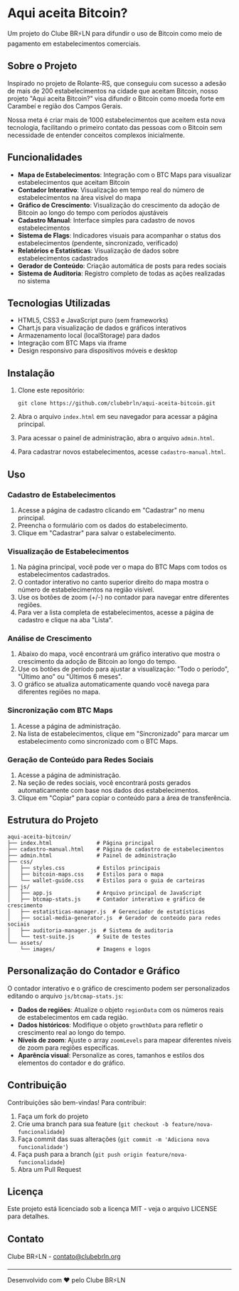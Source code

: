 # Aqui aceita Bitcoin?

Um projeto do Clube BR⚡LN para difundir o uso de Bitcoin como meio de pagamento em estabelecimentos comerciais.

## Sobre o Projeto

Inspirado no projeto de Rolante-RS, que conseguiu com sucesso a adesão de mais de 200 estabelecimentos na cidade que aceitam Bitcoin, nosso projeto "Aqui aceita Bitcoin?" visa difundir o Bitcoin como moeda forte em Carambeí e região dos Campos Gerais.

Nossa meta é criar mais de 1000 estabelecimentos que aceitem esta nova tecnologia, facilitando o primeiro contato das pessoas com o Bitcoin sem necessidade de entender conceitos complexos inicialmente.

## Funcionalidades

- **Mapa de Estabelecimentos**: Integração com o BTC Maps para visualizar estabelecimentos que aceitam Bitcoin
- **Contador Interativo**: Visualização em tempo real do número de estabelecimentos na área visível do mapa
- **Gráfico de Crescimento**: Visualização do crescimento da adoção de Bitcoin ao longo do tempo com períodos ajustáveis
- **Cadastro Manual**: Interface simples para cadastro de novos estabelecimentos
- **Sistema de Flags**: Indicadores visuais para acompanhar o status dos estabelecimentos (pendente, sincronizado, verificado)
- **Relatórios e Estatísticas**: Visualização de dados sobre estabelecimentos cadastrados
- **Gerador de Conteúdo**: Criação automática de posts para redes sociais
- **Sistema de Auditoria**: Registro completo de todas as ações realizadas no sistema

## Tecnologias Utilizadas

- HTML5, CSS3 e JavaScript puro (sem frameworks)
- Chart.js para visualização de dados e gráficos interativos
- Armazenamento local (localStorage) para dados
- Integração com BTC Maps via iframe
- Design responsivo para dispositivos móveis e desktop

## Instalação

1. Clone este repositório:
   ```
   git clone https://github.com/clubebrln/aqui-aceita-bitcoin.git
   ```

2. Abra o arquivo `index.html` em seu navegador para acessar a página principal.

3. Para acessar o painel de administração, abra o arquivo `admin.html`.

4. Para cadastrar novos estabelecimentos, acesse `cadastro-manual.html`.

## Uso

### Cadastro de Estabelecimentos

1. Acesse a página de cadastro clicando em "Cadastrar" no menu principal.
2. Preencha o formulário com os dados do estabelecimento.
3. Clique em "Cadastrar" para salvar o estabelecimento.

### Visualização de Estabelecimentos

1. Na página principal, você pode ver o mapa do BTC Maps com todos os estabelecimentos cadastrados.
2. O contador interativo no canto superior direito do mapa mostra o número de estabelecimentos na região visível.
3. Use os botões de zoom (+/-) no contador para navegar entre diferentes regiões.
4. Para ver a lista completa de estabelecimentos, acesse a página de cadastro e clique na aba "Lista".

### Análise de Crescimento

1. Abaixo do mapa, você encontrará um gráfico interativo que mostra o crescimento da adoção de Bitcoin ao longo do tempo.
2. Use os botões de período para ajustar a visualização: "Todo o período", "Último ano" ou "Últimos 6 meses".
3. O gráfico se atualiza automaticamente quando você navega para diferentes regiões no mapa.

### Sincronização com BTC Maps

1. Acesse a página de administração.
2. Na lista de estabelecimentos, clique em "Sincronizado" para marcar um estabelecimento como sincronizado com o BTC Maps.

### Geração de Conteúdo para Redes Sociais

1. Acesse a página de administração.
2. Na seção de redes sociais, você encontrará posts gerados automaticamente com base nos dados dos estabelecimentos.
3. Clique em "Copiar" para copiar o conteúdo para a área de transferência.

## Estrutura do Projeto

```
aqui-aceita-bitcoin/
├── index.html              # Página principal
├── cadastro-manual.html    # Página de cadastro de estabelecimentos
├── admin.html              # Painel de administração
├── css/
│   ├── styles.css          # Estilos principais
│   ├── bitcoin-maps.css    # Estilos para o mapa
│   └── wallet-guide.css    # Estilos para o guia de carteiras
├── js/
│   ├── app.js              # Arquivo principal de JavaScript
│   ├── btcmap-stats.js     # Contador interativo e gráfico de crescimento
│   ├── estatisticas-manager.js  # Gerenciador de estatísticas
│   ├── social-media-generator.js  # Gerador de conteúdo para redes sociais
│   ├── auditoria-manager.js  # Sistema de auditoria
│   └── test-suite.js       # Suite de testes
└── assets/
    └── images/             # Imagens e logos
```

## Personalização do Contador e Gráfico

O contador interativo e o gráfico de crescimento podem ser personalizados editando o arquivo `js/btcmap-stats.js`:

- **Dados de regiões**: Atualize o objeto `regionData` com os números reais de estabelecimentos em cada região.
- **Dados históricos**: Modifique o objeto `growthData` para refletir o crescimento real ao longo do tempo.
- **Níveis de zoom**: Ajuste o array `zoomLevels` para mapear diferentes níveis de zoom para regiões específicas.
- **Aparência visual**: Personalize as cores, tamanhos e estilos dos elementos do contador e do gráfico.

## Contribuição

Contribuições são bem-vindas! Para contribuir:

1. Faça um fork do projeto
2. Crie uma branch para sua feature (`git checkout -b feature/nova-funcionalidade`)
3. Faça commit das suas alterações (`git commit -m 'Adiciona nova funcionalidade'`)
4. Faça push para a branch (`git push origin feature/nova-funcionalidade`)
5. Abra um Pull Request

## Licença

Este projeto está licenciado sob a licença MIT - veja o arquivo LICENSE para detalhes.

## Contato

Clube BR⚡LN - contato@clubebrln.org

---

Desenvolvido com ❤️ pelo Clube BR⚡LN

